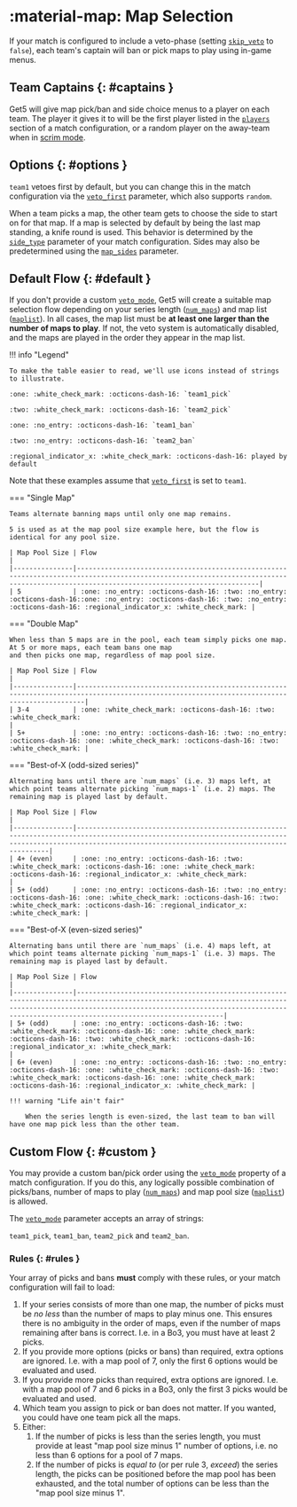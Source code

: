 # :material-map: Map Selection

If your match is configured to include a veto-phase (setting [`skip_veto`](../match_schema#schema) to `false`), each
team's captain will ban or pick maps to play using in-game menus.

## Team Captains {: #captains }

Get5 will give map pick/ban and side choice menus to a player on each team. The player it gives it to will be the first
player listed in the [`players`](../match_schema#schema) section of a match configuration, or a random player on the
away-team when in [scrim mode](../getting_started#scrims).

## Options {: #options }

`team1` vetoes first by default, but you can change this in the match configuration via
the [`veto_first`](../match_schema#schema) parameter, which also supports `random`.

When a team picks a map, the other team gets to choose the side to start on for that map. If a map is selected
by default by being the last map standing, a knife round is used. This behavior is determined by
the [`side_type`](../match_schema#schema) parameter of your match configuration. Sides may also be predetermined using
the [`map_sides`](../match_schema#schema) parameter.

## Default Flow {: #default }

If you don't provide a custom [`veto_mode`](../match_schema#schema), Get5 will create a suitable map selection flow
depending on your series length ([`num_maps`](../match_schema#schema)) and map
list ([`maplist`](../match_schema#schema)). In all cases, the map list must be **at least one larger than the number of
maps to play**. If not, the veto system is automatically disabled, and the maps are played in the order they appear in
the map list.

!!! info "Legend"

    To make the table easier to read, we'll use icons instead of strings to illustrate.

    :one: :white_check_mark: :octicons-dash-16: `team1_pick`
   
    :two: :white_check_mark: :octicons-dash-16: `team2_pick`
   
    :one: :no_entry: :octicons-dash-16: `team1_ban`
   
    :two: :no_entry: :octicons-dash-16: `team2_ban`
   
    :regional_indicator_x: :white_check_mark: :octicons-dash-16: played by default

Note that these examples assume that [`veto_first`](../match_schema#schema) is set to `team1`.

=== "Single Map"

    Teams alternate banning maps until only one map remains.

    5 is used as at the map pool size example here, but the flow is identical for any pool size.

    | Map Pool Size | Flow                                                                                                                                                                                     |
    |---------------|------------------------------------------------------------------------------------------------------------------------------------------------------------------------------------------|
    | 5             | :one: :no_entry: :octicons-dash-16: :two: :no_entry: :octicons-dash-16::one: :no_entry: :octicons-dash-16: :two: :no_entry: :octicons-dash-16: :regional_indicator_x: :white_check_mark: |

=== "Double Map"

    When less than 5 maps are in the pool, each team simply picks one map. At 5 or more maps, each team bans one map
    and then picks one map, regardless of map pool size.
    
    | Map Pool Size | Flow                                                                                                                                         |
    |---------------|----------------------------------------------------------------------------------------------------------------------------------------------|
    | 3-4           | :one: :white_check_mark: :octicons-dash-16: :two: :white_check_mark:                                                                         |
    | 5+            | :one: :no_entry: :octicons-dash-16: :two: :no_entry: :octicons-dash-16: :one: :white_check_mark: :octicons-dash-16: :two: :white_check_mark: |

=== "Best-of-X (odd-sized series)"

    Alternating bans until there are `num_maps` (i.e. 3) maps left, at which point teams alternate picking `num_maps-1` (i.e. 2) maps. The remaining map is played last by default.
    
    | Map Pool Size | Flow                                                                                                                                                                                                      |
    |---------------|-----------------------------------------------------------------------------------------------------------------------------------------------------------------------------------------------------------|
    | 4+ (even)     | :one: :no_entry: :octicons-dash-16: :two: :white_check_mark: :octicons-dash-16: :one: :white_check_mark: :octicons-dash-16: :regional_indicator_x: :white_check_mark:                                     |
    | 5+ (odd)      | :one: :no_entry: :octicons-dash-16: :two: :no_entry: :octicons-dash-16: :one: :white_check_mark: :octicons-dash-16: :two: :white_check_mark: :octicons-dash-16: :regional_indicator_x: :white_check_mark: |

=== "Best-of-X (even-sized series)"

    Alternating bans until there are `num_maps` (i.e. 4) maps left, at which point teams alternate picking `num_maps-1` (i.e. 3) maps. The remaining map is played last by default.
    
    | Map Pool Size | Flow                                                                                                                                                                                                                                                  |
    |---------------|-------------------------------------------------------------------------------------------------------------------------------------------------------------------------------------------------------------------------------------------------------|
    | 5+ (odd)      | :one: :no_entry: :octicons-dash-16: :two: :white_check_mark: :octicons-dash-16: :one: :white_check_mark: :octicons-dash-16: :two: :white_check_mark: :octicons-dash-16: :regional_indicator_x: :white_check_mark:                                     |
    | 6+ (even)     | :one: :no_entry: :octicons-dash-16: :two: :no_entry: :octicons-dash-16: :one: :white_check_mark: :octicons-dash-16: :two: :white_check_mark: :octicons-dash-16: :one: :white_check_mark: :octicons-dash-16: :regional_indicator_x: :white_check_mark: |

    !!! warning "Life ain't fair"

        When the series length is even-sized, the last team to ban will have one map pick less than the other team.

## Custom Flow {: #custom }

You may provide a custom ban/pick order using the [`veto_mode`](../match_schema#schema) property of a match
configuration. If you do this, any logically possible combination of picks/bans, number of maps to
play ([`num_maps`](../match_schema#schema)) and map pool size ([`maplist`](../match_schema#schema)) is allowed.

The [`veto_mode`](../match_schema#schema) parameter accepts an array of strings:

`team1_pick`, `team1_ban`, `team2_pick` and `team2_ban`.

### Rules {: #rules }

Your array of picks and bans **must** comply with these rules, or your match configuration will fail to load:

1. If your series consists of more than one map, the number of picks must be _no less_ than the number of maps to play
   minus one. This ensures there is no ambiguity in the order of maps, even if the number of maps remaining after bans
   is correct. I.e. in a Bo3, you must have at least 2 picks.
2. If you provide more options (picks or bans) than required, extra options are ignored. I.e. with a map pool of 7, only
   the first 6 options would be evaluated and used.
3. If you provide more picks than required, extra options are ignored. I.e. with a map pool of 7 and 6 picks in a Bo3,
   only the first 3 picks would be evaluated and used.
4. Which team you assign to pick or ban does not matter. If you wanted, you could have one team pick all the maps.
5. Either:
    1. If the number of picks is less than the series length, you must provide at least
       "map pool size minus 1" number of options, i.e. no less than 6 options for a pool of 7 maps.
    2. If the number of picks is _equal to_ (or per rule 3, _exceed_) the series length, the picks can be positioned
       before the map pool has been exhausted, and the total number of options can be less than the "map pool size minus
       1".

